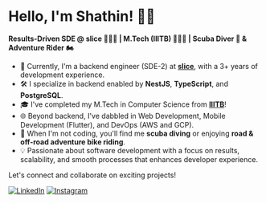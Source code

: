 # Hello, I'm Shathin! 👋🏽

**Results-Driven SDE @ slice 🧑🏽‍💻 | M.Tech (IIITB) 👨🏽‍🎓 | Scuba Diver 🤿 & Adventure Rider 🏍️**

- 🚀 Currently, I'm a backend engineer (SDE-2) at **[slice](https://www.sliceit.com/)**, with a 3+ years of development experience.
- 🛠️ I specialize in backend enabled by **NestJS**, **TypeScript**, and **PostgreSQL**.
- 🎓 I've completed my M.Tech in Computer Science from **[IIITB](https://www.iiitb.ac.in/)**!
- 🌐 Beyond backend, I've dabbled in Web Development, Mobile Development (Flutter), and DevOps (AWS and GCP).
- 🌊 When I'm not coding, you'll find me **scuba diving** or enjoying **road & off-road adventure bike riding**.
- 💡 Passionate about software development with a focus on results, scalability, and smooth processes that enhances developer experience.

Let's connect and collaborate on exciting projects!

[![LinkedIn](https://img.shields.io/badge/LinkedIn-Connect-blue)]([your-linkedin-profile-link](https://www.linkedin.com/in/shathin-rao/))
[![Instagram](https://img.shields.io/badge/Instagram-Follow-E4405F?logo=instagram&logoColor=white)]([your-instagram-profile-link](https://www.instagram.com/shathin.rao))
